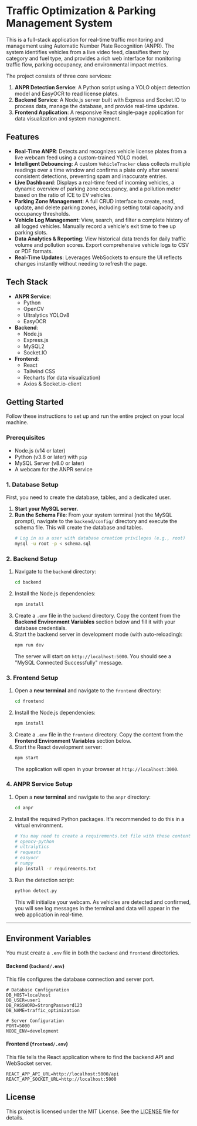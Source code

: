 # Traffic Optimization & Parking Management System

This is a full-stack application for real-time traffic monitoring and management using Automatic Number Plate Recognition (ANPR). The system identifies vehicles from a live video feed, classifies them by category and fuel type, and provides a rich web interface for monitoring traffic flow, parking occupancy, and environmental impact metrics.

The project consists of three core services:

1.  **ANPR Detection Service**: A Python script using a YOLO object detection model and EasyOCR to read license plates.
2.  **Backend Service**: A Node.js server built with Express and Socket.IO to process data, manage the database, and provide real-time updates.
3.  **Frontend Application**: A responsive React single-page application for data visualization and system management.

## Features

  * **Real-Time ANPR**: Detects and recognizes vehicle license plates from a live webcam feed using a custom-trained YOLO model.
  * **Intelligent Debouncing**: A custom `VehicleTracker` class collects multiple readings over a time window and confirms a plate only after several consistent detections, preventing spam and inaccurate entries.
  * **Live Dashboard**: Displays a real-time feed of incoming vehicles, a dynamic overview of parking zone occupancy, and a pollution meter based on the ratio of ICE to EV vehicles.
  * **Parking Zone Management**: A full CRUD interface to create, read, update, and delete parking zones, including setting total capacity and occupancy thresholds.
  * **Vehicle Log Management**: View, search, and filter a complete history of all logged vehicles. Manually record a vehicle's exit time to free up parking slots.
  * **Data Analytics & Reporting**: View historical data trends for daily traffic volume and pollution scores. Export comprehensive vehicle logs to CSV or PDF formats.
  * **Real-Time Updates**: Leverages WebSockets to ensure the UI reflects changes instantly without needing to refresh the page.

## Tech Stack

  * **ANPR Service**:
      * Python
      * OpenCV
      * Ultralytics YOLOv8
      * EasyOCR
  * **Backend**:
      * Node.js
      * Express.js
      * MySQL2
      * Socket.IO
  * **Frontend**:
      * React
      * Tailwind CSS
      * Recharts (for data visualization)
      * Axios & Socket.io-client

## Getting Started

Follow these instructions to set up and run the entire project on your local machine.

### Prerequisites

  * Node.js (v14 or later)
  * Python (v3.8 or later) with `pip`
  * MySQL Server (v8.0 or later)
  * A webcam for the ANPR service

### 1\. Database Setup

First, you need to create the database, tables, and a dedicated user.

1.  **Start your MySQL server.**
2.  **Run the Schema File**: From your system terminal (not the MySQL prompt), navigate to the `backend/config/` directory and execute the schema file. This will create the database and tables.
    ```bash
    # Log in as a user with database creation privileges (e.g., root)
    mysql -u root -p < schema.sql
    ```


### 2\. Backend Setup

1.  Navigate to the `backend` directory:
    ```bash
    cd backend
    ```
2.  Install the Node.js dependencies:
    ```bash
    npm install
    ```
3.  Create a `.env` file in the `backend` directory. Copy the content from the **Backend Environment Variables** section below and fill it with your database credentials.
4.  Start the backend server in development mode (with auto-reloading):
    ```bash
    npm run dev
    ```
    The server will start on `http://localhost:5000`. You should see a "MySQL Connected Successfully" message.

### 3\. Frontend Setup

1.  Open a **new terminal** and navigate to the `frontend` directory:
    ```bash
    cd frontend
    ```
2.  Install the Node.js dependencies:
    ```bash
    npm install
    ```
3.  Create a `.env` file in the `frontend` directory. Copy the content from the **Frontend Environment Variables** section below.
4.  Start the React development server:
    ```bash
    npm start
    ```
    The application will open in your browser at `http://localhost:3000`.

### 4\. ANPR Service Setup

1.  Open a **new terminal** and navigate to the `anpr` directory:
    ```bash
    cd anpr
    ```
2.  Install the required Python packages. It's recommended to do this in a virtual environment.
    ```bash
    # You may need to create a requirements.txt file with these contents:
    # opencv-python
    # ultralytics
    # requests
    # easyocr
    # numpy
    pip install -r requirements.txt
    ```
3.  Run the detection script:
    ```bash
    python detect.py
    ```
    This will initialize your webcam. As vehicles are detected and confirmed, you will see log messages in the terminal and data will appear in the web application in real-time.

-----

## Environment Variables

You must create a `.env` file in both the `backend` and `frontend` directories.

#### **Backend (`backend/.env`)**

This file configures the database connection and server port.

```env
# Database Configuration
DB_HOST=localhost
DB_USER=user1
DB_PASSWORD=StrongPassword123
DB_NAME=traffic_optimization

# Server Configuration
PORT=5000
NODE_ENV=development
```

#### **Frontend (`frontend/.env`)**

This file tells the React application where to find the backend API and WebSocket server.

```env
REACT_APP_API_URL=http://localhost:5000/api
REACT_APP_SOCKET_URL=http://localhost:5000
```

## License

This project is licensed under the MIT License. See the [LICENSE](https://www.google.com/search?q=LICENSE) file for details.